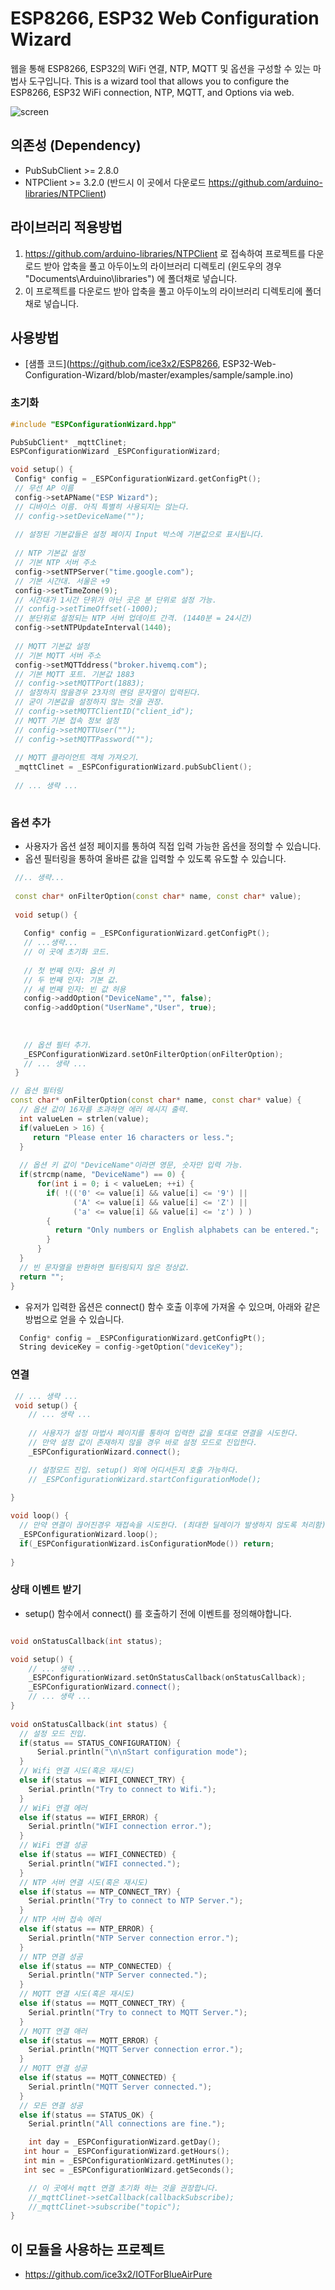 # ESP8266, ESP32 Web Configuration Wizard
 웹을 통해 ESP8266, ESP32의 WiFi 연결, NTP, MQTT 및 옵션을 구성할 수 있는 마법사 도구입니다.
 This is a wizard tool that allows you to configure the ESP8266, ESP32 WiFi connection, NTP, MQTT, and Options via web.
 
![screen](https://user-images.githubusercontent.com/3121298/159404924-a39ab1b0-27f6-430b-9b0e-cbb3a15bd1f5.png)

## 의존성 (Dependency)
  * PubSubClient >= 2.8.0
  * NTPClient >= 3.2.0 (반드시 이 곳에서 다운로드 https://github.com/arduino-libraries/NTPClient)

## 라이브러리 적용방법
  1. https://github.com/arduino-libraries/NTPClient 로 접속하여 프로젝트를 다운로드 받아 압축을 풀고 아두이노의 라이브러리 디렉토리 (윈도우의 경우 "Documents\Arduino\libraries") 에 폴더채로 넣습니다.
  2. 이 프로젝트를 다운로드 받아 압축을 풀고 아두이노의 라이브러리 디렉토리에 폴더채로 넣습니다. 

## 사용방법
  * [샘플 코드](https://github.com/ice3x2/ESP8266, ESP32-Web-Configuration-Wizard/blob/master/examples/sample/sample.ino)
### 초기화
  ```cpp
  #include "ESPConfigurationWizard.hpp"

  PubSubClient* _mqttClinet;
  ESPConfigurationWizard _ESPConfigurationWizard;
  
  void setup() {
   Config* config = _ESPConfigurationWizard.getConfigPt();
   // 무선 AP 이름 
   config->setAPName("ESP Wizard");
   // 디바이스 이름. 아직 특별히 사용되지는 않는다.
   // config->setDeviceName("");
   
   // 설정된 기본값들은 설정 페이지 Input 박스에 기본값으로 표시됩니다. 
   
   // NTP 기본값 설정
   // 기본 NTP 서버 주소
   config->setNTPServer("time.google.com");
   // 기본 시간대. 서울은 +9
   config->setTimeZone(9);
   // 시간대가 1시간 단위가 아닌 곳은 분 단위로 설정 가능. 
   // config->setTimeOffset(-1000);
   // 분단위로 설정되는 NTP 서버 업데이트 간격. (1440분 = 24시간)
   config->setNTPUpdateInterval(1440);
   
   // MQTT 기본값 설정
   // 기본 MQTT 서버 주소 
   config->setMQTTddress("broker.hivemq.com");
   // 기본 MQTT 포트. 기본값 1883
   // config->setMQTTPort(1883);
   // 설정하지 않을경우 23자의 랜덤 문자열이 입력된다.
   // 굳이 기본값을 설정하지 않는 것을 권장.
   // config->setMQTTClientID("client_id");
   // MQTT 기본 접속 정보 설정 
   // config->setMQTTUser("");
   // config->setMQTTPassword("");
   
   // MQTT 클라이언트 객체 가져오기. 
   _mqttClinet = _ESPConfigurationWizard.pubSubClient();
   
   // ... 생략 ...
   
```
### 옵션 추가
  * 사용자가 옵션 설정 페이지를 통하여 직접 입력 가능한 옵션을 정의할 수 있습니다. 
  * 옵션 필터링을 통하여 올바른 값을 입력할 수 있도록 유도할 수 있습니다. 
```cpp
 //.. 생략...  
 
 const char* onFilterOption(const char* name, const char* value);
 
 void setup() {
   
   Config* config = _ESPConfigurationWizard.getConfigPt();
   // ...생략... 
   // 이 곳에 초기화 코드.
   
   // 첫 번째 인자: 옵션 키
   // 두 번째 인자: 기본 값. 
   // 세 번째 인자: 빈 값 허용 
   config->addOption("DeviceName","", false);
   config->addOption("UserName","User", true);
   
   
   
   // 옵션 필터 추가. 
   _ESPConfigurationWizard.setOnFilterOption(onFilterOption);
   // ... 생략 ... 
 }

// 옵션 필터링
const char* onFilterOption(const char* name, const char* value) {
  // 옵션 값이 16자를 초과하면 에러 메시지 출력. 
  int valueLen = strlen(value);
  if(valueLen > 16) {
     return "Please enter 16 characters or less.";
  }
  
  // 옵션 키 값이 "DeviceName"이라면 영문, 숫자만 입력 가능. 
  if(strcmp(name, "DeviceName") == 0) {
      for(int i = 0; i < valueLen; ++i) {
        if( !(('0' <= value[i] && value[i] <= '9') || 
              ('A' <= value[i] && value[i] <= 'Z') || 
              ('a' <= value[i] && value[i] <= 'z') ) ) 
        {
          return "Only numbers or English alphabets can be entered.";
        }
      }
  }
  // 빈 문자열을 반환하면 필터링되지 않은 정상값. 
  return "";
}
```
 * 유저가 입력한 옵션은 connect() 함수 호출 이후에 가져올 수 있으며, 아래와 같은 방법으로 얻을 수 있습니다.
```cpp
  Config* config = _ESPConfigurationWizard.getConfigPt();
  String deviceKey = config->getOption("deviceKey");
```
### 연결
```cpp
 // ... 생략 ...
 void setup() {
    // ... 생략 ...
    
    // 사용자가 설정 마법사 페이지를 통하여 입력한 값을 토대로 연결을 시도한다.
    // 만약 설정 값이 존재하지 않을 경우 바로 설정 모드로 진입한다.
    _ESPConfigurationWizard.connect();

    // 설정모드 진입. setup() 외에 어디서든지 호출 가능하다.
    // _ESPConfigurationWizard.startConfigurationMode();
  
}

void loop() {
  // 만약 연결이 끊어진경우 재접속을 시도한다. (최대한 딜레이가 발생하지 않도록 처리함)
  _ESPConfigurationWizard.loop();
  if(_ESPConfigurationWizard.isConfigurationMode()) return;
  
}
```
### 상태 이벤트 받기
  * setup() 함수에서 connect() 를 호출하기 전에 이벤트를 정의해야합니다. 
```cpp

void onStatusCallback(int status); 

void setup() {
    // ... 생략 ...
    _ESPConfigurationWizard.setOnStatusCallback(onStatusCallback);
    _ESPConfigurationWizard.connect();
    // ... 생략 ...
}
    
void onStatusCallback(int status) {
  // 설정 모드 진입. 
  if(status == STATUS_CONFIGURATION) {
      Serial.println("\n\nStart configuration mode");
  }
  // Wifi 연결 시도(혹은 재시도)
  else if(status == WIFI_CONNECT_TRY) {
    Serial.println("Try to connect to Wifi.");
  }
  // WiFi 연결 에러
  else if(status == WIFI_ERROR) {
    Serial.println("WIFI connection error.");
  }
  // WiFi 연결 성공
  else if(status == WIFI_CONNECTED) {
    Serial.println("WIFI connected.");
  }
  // NTP 서버 연결 시도(혹은 재시도)
  else if(status == NTP_CONNECT_TRY) {
    Serial.println("Try to connect to NTP Server.");
  }
  // NTP 서버 접속 에러 
  else if(status == NTP_ERROR) {
    Serial.println("NTP Server connection error.");
  }
  // NTP 연결 성공
  else if(status == NTP_CONNECTED) {
    Serial.println("NTP Server connected.");
  }
  // MQTT 연결 시도(혹은 재시도)
  else if(status == MQTT_CONNECT_TRY) {
    Serial.println("Try to connect to MQTT Server.");
  }
  // MQTT 연결 애러
  else if(status == MQTT_ERROR) {
    Serial.println("MQTT Server connection error.");
  }
  // MQTT 연결 성공
  else if(status == MQTT_CONNECTED) {
    Serial.println("MQTT Server connected.");
  }
  // 모든 연결 성공
  else if(status == STATUS_OK) {
    Serial.println("All connections are fine.");

    int day = _ESPConfigurationWizard.getDay();
   int hour = _ESPConfigurationWizard.getHours();
   int min = _ESPConfigurationWizard.getMinutes();
   int sec = _ESPConfigurationWizard.getSeconds();

    // 이 곳에서 mqtt 연결 초기화 하는 것을 권장합니다. 
    //_mqttClinet->setCallback(callbackSubscribe);
    //_mqttClinet->subscribe("topic");
}    


```

  
## 이 모듈을 사용하는 프로젝트
   * https://github.com/ice3x2/IOTForBlueAirPure
